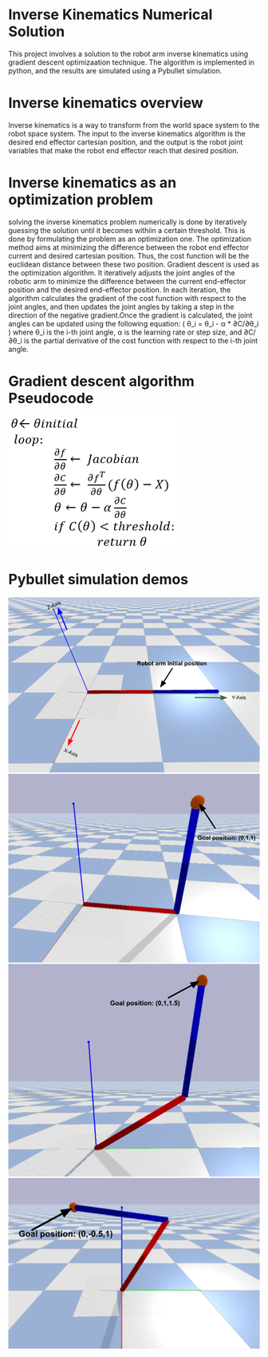 # Inverse Kinematics Numerical Solution
This project involves a solution to the robot arm inverse kinematics using gradient descent optimizaation technique. The algorithm is implemented in python, and the results are simulated using a Pybullet simulation.

# Inverse kinematics overview
Inverse kinematics is a way to transform from the world space system to the robot space system. The input to the inverse kinematics algorithm is the desired end effector cartesian position, and the output is the robot joint variables that make the robot end effector reach that desired position.

# Inverse kinematics as an optimization problem
solving the inverse kinematics problem numerically is done by iteratively guessing the solution until it becomes withiin a certain threshold. This is done by formulating the problem as an optimization one. The optimization method aims at minimizing the difference between the robot end effector current and desired cartesian position. Thus, the cost function will be the euclidean distance between these two position. Gradient descent is used as the optimization algorithm. It iteratively adjusts the joint angles of the robotic arm to minimize the difference between the current end-effector position and the desired end-effector position. In each iteration, the algorithm calculates the gradient of the cost function with respect to the joint angles, and then updates the joint angles by taking a step in the direction of the negative gradient.Once the gradient is calculated, the joint angles can be updated using the following equation:
( θ_i = θ_i - α * ∂C/∂θ_i )
where θ_i is the i-th joint angle, α is the learning rate or step size, and ∂C/∂θ_i is the partial derivative of the cost function with respect to the i-th joint angle.

# Gradient descent algorithm Pseudocode
![img](gradient_descent_pseudocode.PNG)
# Pybullet simulation demos
![img](initial_setup.png)
![img](test1.png)
![img](test2.png)
![img](test3.png)
